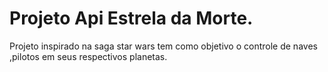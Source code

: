 #  Projeto Api Estrela da Morte.

Projeto inspirado na saga star wars tem como
objetivo o controle de naves ,pilotos em seus
respectivos planetas.



